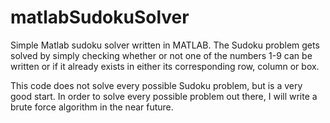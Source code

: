 # matlabSudokuSolver
Simple Matlab sudoku solver written in MATLAB. The Sudoku problem gets solved by simply checking whether or not one of the numbers 1-9 can be written or if it already exists in either its corresponding row, column or box. 

This code does not solve every possible Sudoku problem, but is a very good start. In order to solve every possible problem out there, I will write a brute force algorithm in the near future. 
